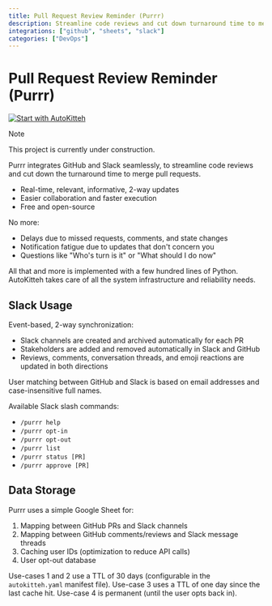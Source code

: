 ```yaml
---
title: Pull Request Review Reminder (Purrr)
description: Streamline code reviews and cut down turnaround time to merge pull requests
integrations: ["github", "sheets", "slack"]
categories: ["DevOps"]
---
```


# Pull Request Review Reminder (Purrr)

[![Start with AutoKitteh](https://autokitteh.com/assets/autokitteh-badge.svg)](https://app.autokitteh.cloud/template?name=devops/purrr)

> [!NOTE]
> This project is currently under construction.

Purrr integrates GitHub and Slack seamlessly, to streamline code reviews and
cut down the turnaround time to merge pull requests.

- Real-time, relevant, informative, 2-way updates
- Easier collaboration and faster execution
- Free and open-source

No more:

- Delays due to missed requests, comments, and state changes
- Notification fatigue due to updates that don't concern you
- Questions like "Who's turn is it" or "What should I do now"

All that and more is implemented with a few hundred lines of Python.
AutoKitteh takes care of all the system infrastructure and reliability needs.

## Slack Usage

Event-based, 2-way synchronization:

- Slack channels are created and archived automatically for each PR
- Stakeholders are added and removed automatically in Slack and GitHub
- Reviews, comments, conversation threads, and emoji reactions are updated in
  both directions

User matching between GitHub and Slack is based on email addresses and
case-insensitive full names.

Available Slack slash commands:

- `/purrr help`
- `/purrr opt-in`
- `/purrr opt-out`
- `/purrr list`
- `/purrr status [PR]`
- `/purrr approve [PR]`

## Data Storage

Purrr uses a simple Google Sheet for:

1. Mapping between GitHub PRs and Slack channels
2. Mapping between GitHub comments/reviews and Slack message threads
3. Caching user IDs (optimization to reduce API calls)
4. User opt-out database

Use-cases 1 and 2 use a TTL of 30 days (configurable in the `autokitteh.yaml`
manifest file). Use-case 3 uses a TTL of one day since the last cache hit.
Use-case 4 is permanent (until the user opts back in).
